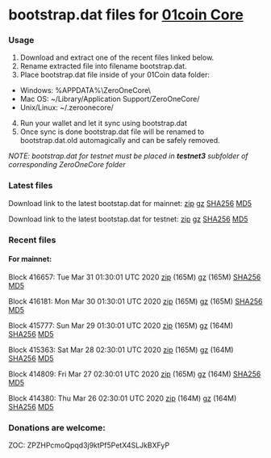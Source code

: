 # bootstrap.dat files for [01coin Core](https://01coin.io)

### Usage

1. Download and extract one of the recent files linked below.
2. Rename extracted file into filename bootstrap.dat.
3. Place bootstrap.dat file inside of your 01Coin data folder:
 - Windows: %APPDATA%\ZeroOneCore\
 - Mac OS: ~/Library/Application Support/ZeroOneCore/
 - Unix/Linux: ~/.zeroonecore/
4. Run your wallet and let it sync using bootstrap.dat
5. Once sync is done bootstrap.dat file will be renamed to bootstrap.dat.old automagically and can be safely removed.

_NOTE: bootstrap.dat for testnet must be placed in **testnet3** subfolder of corresponding ZeroOneCore folder_

### Latest files
Download link to the latest bootstap.dat for mainnet: [zip](https://files.01coin.io/mainnet/bootstrap.dat.zip) [gz](https://files.01coin.io/mainnet/bootstrap.dat.tar.gz) [SHA256](https://files.01coin.io/mainnet/sha256.txt) [MD5](https://files.01coin.io/mainnet/md5.txt)

Download link to the latest bootstap.dat for testnet: [zip](https://files.01coin.io/testnet/bootstrap.dat.zip) [gz](https://files.01coin.io/testnet/bootstrap.dat.tar.gz) [SHA256](https://files.01coin.io/testnet/sha256.txt) [MD5](https://files.01coin.io/testnet/md5.txt)

### Recent files

#### For mainnet:

Block 416657: Tue Mar 31 01:30:01 UTC 2020 [zip](https://files.01coin.io/mainnet/2020-03-31/bootstrap.dat.zip) (165M) [gz](https://files.01coin.io/mainnet/2020-03-31/bootstrap.dat.tar.gz) (165M) [SHA256](https://files.01coin.io/mainnet/2020-03-31/sha256.txt) [MD5](https://files.01coin.io/mainnet/2020-03-31/md5.txt)

Block 416181: Mon Mar 30 01:30:01 UTC 2020 [zip](https://files.01coin.io/mainnet/2020-03-30/bootstrap.dat.zip) (165M) [gz](https://files.01coin.io/mainnet/2020-03-30/bootstrap.dat.tar.gz) (165M) [SHA256](https://files.01coin.io/mainnet/2020-03-30/sha256.txt) [MD5](https://files.01coin.io/mainnet/2020-03-30/md5.txt)

Block 415777: Sun Mar 29 01:30:01 UTC 2020 [zip](https://files.01coin.io/mainnet/2020-03-29/bootstrap.dat.zip) (165M) [gz](https://files.01coin.io/mainnet/2020-03-29/bootstrap.dat.tar.gz) (164M) [SHA256](https://files.01coin.io/mainnet/2020-03-29/sha256.txt) [MD5](https://files.01coin.io/mainnet/2020-03-29/md5.txt)

Block 415363: Sat Mar 28 02:30:01 UTC 2020 [zip](https://files.01coin.io/mainnet/2020-03-28/bootstrap.dat.zip) (165M) [gz](https://files.01coin.io/mainnet/2020-03-28/bootstrap.dat.tar.gz) (164M) [SHA256](https://files.01coin.io/mainnet/2020-03-28/sha256.txt) [MD5](https://files.01coin.io/mainnet/2020-03-28/md5.txt)

Block 414809: Fri Mar 27 02:30:01 UTC 2020 [zip](https://files.01coin.io/mainnet/2020-03-27/bootstrap.dat.zip) (165M) [gz](https://files.01coin.io/mainnet/2020-03-27/bootstrap.dat.tar.gz) (164M) [SHA256](https://files.01coin.io/mainnet/2020-03-27/sha256.txt) [MD5](https://files.01coin.io/mainnet/2020-03-27/md5.txt)

Block 414380: Thu Mar 26 02:30:01 UTC 2020 [zip](https://files.01coin.io/mainnet/2020-03-26/bootstrap.dat.zip) (164M) [gz](https://files.01coin.io/mainnet/2020-03-26/bootstrap.dat.tar.gz) (164M) [SHA256](https://files.01coin.io/mainnet/2020-03-26/sha256.txt) [MD5](https://files.01coin.io/mainnet/2020-03-26/md5.txt)


### Donations are welcome:

ZOC: ZPZHPcmoQpqd3j9ktPf5PetX4SLJkBXFyP
